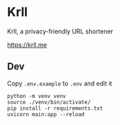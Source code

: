 # Krll
Krll, a privacy-friendly URL shortener

https://krll.me

## Dev
Copy `.env.example` to `.env` and edit it
```
python -m venv venv
source ./venv/bin/activate/
pip install -r requirements.txt
uvicorn main:app --reload
```